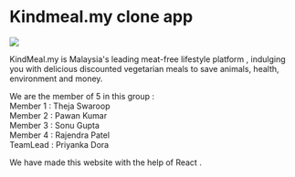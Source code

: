 <h1>Kindmeal.my clone app </h1>
<img src="https://user-images.githubusercontent.com/105920094/200581187-76cec1e4-3792-422b-b070-18408fa599b7.png
"/>

KindMeal.my is Malaysia's leading meat-free lifestyle platform , indulging you with delicious discounted vegetarian meals to save animals, health, environment and money.

<p>
We are the member of 5 in this group :
 <br>
Member 1 : Theja Swaroop
  <br>
Member 2 : Pawan Kumar 
  <br>
Member 3 : Sonu Gupta
  <br>
Member 4 : Rajendra Patel
  <br>
TeamLead : Priyanka Dora
</p>
 
We have made this website with the help of React .
